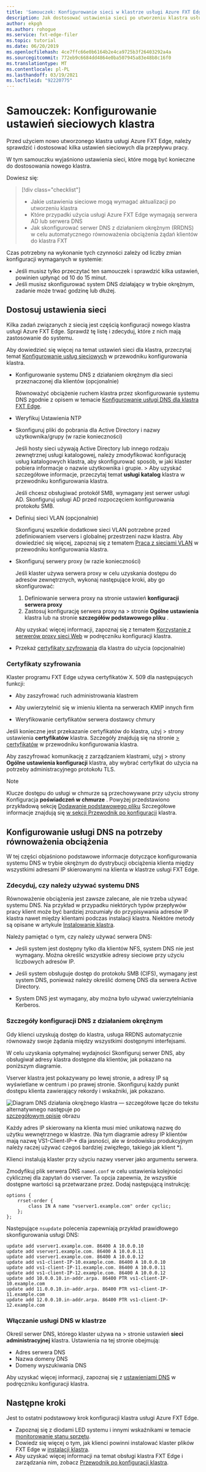 ```yaml
---
title: 'Samouczek: Konfigurowanie sieci w klastrze usługi Azure FXT Edge'
description: Jak dostosować ustawienia sieci po utworzeniu klastra usługi Azure FXT Edge
author: ekpgh
ms.author: rohogue
ms.service: fxt-edge-filer
ms.topic: tutorial
ms.date: 06/20/2019
ms.openlocfilehash: 4ce7ffc66e0b6164b2e4ca9725b3f26403292a4a
ms.sourcegitcommit: 772eb9c6684dd4864e0ba507945a83e48b8c16f0
ms.translationtype: MT
ms.contentlocale: pl-PL
ms.lasthandoff: 03/19/2021
ms.locfileid: "92220775"
---
```

# <a name="tutorial-configure-the-clusters-network-settings"></a>Samouczek: Konfigurowanie ustawień sieciowych klastra

Przed użyciem nowo utworzonego klastra usługi Azure FXT Edge, należy sprawdzić i dostosować kilka ustawień sieciowych dla przepływu pracy.

W tym samouczku wyjaśniono ustawienia sieci, które mogą być konieczne do dostosowania nowego klastra.

Dowiesz się:

> [!div class="checklist"]
>
> * Jakie ustawienia sieciowe mogą wymagać aktualizacji po utworzeniu klastra
> * Które przypadki użycia usługi Azure FXT Edge wymagają serwera AD lub serwera DNS
> * Jak skonfigurować serwer DNS z działaniem okrężnym (RRDNS) w celu automatycznego równoważenia obciążenia żądań klientów do klastra FXT

Czas potrzebny na wykonanie tych czynności zależy od liczby zmian konfiguracji wymaganych w systemie:

* Jeśli musisz tylko przeczytać ten samouczek i sprawdzić kilka ustawień, powinien upłynąć od 10 do 15 minut.
* Jeśli musisz skonfigurować system DNS działający w trybie okrężnym, zadanie może trwać godzinę lub dłużej.

## <a name="adjust-network-settings"></a>Dostosuj ustawienia sieci

Kilka zadań związanych z siecią jest częścią konfiguracji nowego klastra usługi Azure FXT Edge. Sprawdź tę listę i zdecyduj, które z nich mają zastosowanie do systemu.

Aby dowiedzieć się więcej na temat ustawień sieci dla klastra, przeczytaj temat [Konfigurowanie usług sieciowych](https://azure.github.io/Avere/legacy/ops_guide/4_7/html/network_overview.html) w przewodniku konfigurowania klastra.

* Konfigurowanie systemu DNS z działaniem okrężnym dla sieci przeznaczonej dla klientów (opcjonalnie)

  Równoważyć obciążenie ruchem klastra przez skonfigurowanie systemu DNS zgodnie z opisem w temacie [Konfigurowanie usługi DNS dla klastra FXT Edge](#configure-dns-for-load-balancing).

* Weryfikuj Ustawienia NTP

* Skonfiguruj pliki do pobrania dla Active Directory i nazwy użytkownika/grupy (w razie konieczności)

  Jeśli hosty sieci używają Active Directory lub innego rodzaju zewnętrznej usługi katalogowej, należy zmodyfikować konfigurację usług katalogowych klastra, aby skonfigurować sposób, w jaki klaster pobiera informacje o nazwie użytkownika i grupie.   >  Aby uzyskać szczegółowe informacje, przeczytaj temat **usługi katalog** klastra w przewodniku konfigurowania klastra.

  Jeśli chcesz obsługiwać protokół SMB, wymagany jest serwer usługi AD. Skonfiguruj usługi AD przed rozpoczęciem konfigurowania protokołu SMB.

* Definiuj sieci VLAN (opcjonalnie)
  
  Skonfiguruj wszelkie dodatkowe sieci VLAN potrzebne przed zdefiniowaniem vservers i globalnej przestrzeni nazw klastra. Aby dowiedzieć się więcej, zapoznaj się z tematem [Praca z sieciami VLAN](https://azure.github.io/Avere/legacy/ops_guide/4_7/html/network_overview.html#vlan-overview) w przewodniku konfigurowania klastra.

* Skonfiguruj serwery proxy (w razie konieczności)

  Jeśli klaster używa serwera proxy w celu uzyskania dostępu do adresów zewnętrznych, wykonaj następujące kroki, aby go skonfigurować:

  1. Definiowanie serwera proxy na stronie ustawień **konfiguracji serwera proxy**
  1. Zastosuj konfigurację serwera proxy na   >  stronie **Ogólne ustawienia** klastra lub na stronie **szczegółów podstawowego pliku** .
  
  Aby uzyskać więcej informacji, zapoznaj się z tematem [Korzystanie z serwerów proxy sieci Web](https://azure.github.io/Avere/legacy/ops_guide/4_7/html/proxy_overview.html) w podręczniku konfiguracji klastra.

* Przekaż [certyfikaty szyfrowania](#encryption-certificates) dla klastra do użycia (opcjonalnie)

### <a name="encryption-certificates"></a>Certyfikaty szyfrowania

Klaster programu FXT Edge używa certyfikatów X. 509 dla następujących funkcji:

* Aby zaszyfrować ruch administrowania klastrem

* Aby uwierzytelnić się w imieniu klienta na serwerach KMIP innych firm

* Weryfikowanie certyfikatów serwera dostawcy chmury

Jeśli konieczne jest przekazanie certyfikatów do klastra, użyj   >  strony ustawienia **certyfikatów** klastra. Szczegóły znajdują się na stronie [> certyfikatów](https://azure.github.io/Avere/legacy/ops_guide/4_7/html/gui_certificates.html) w przewodniku konfigurowania klastra.

Aby zaszyfrować komunikację z zarządzaniem klastrami, użyj   >  strony **Ogólne ustawienia konfiguracji** klastra, aby wybrać certyfikat do użycia na potrzeby administracyjnego protokołu TLS.

> [!Note]
> Klucze dostępu do usługi w chmurze są przechowywane przy użyciu strony Konfiguracja **poświadczeń w chmurze** . Powyżej przedstawiono przykładową sekcję [Dodawanie podstawowego pliku](fxt-add-storage.md#add-a-core-filer) Szczegółowe informacje znajdują się [w sekcji Przewodnik po konfiguracji](https://azure.github.io/Avere/legacy/ops_guide/4_7/html/gui_cloud_credentials.html) klastra.

## <a name="configure-dns-for-load-balancing"></a>Konfigurowanie usługi DNS na potrzeby równoważenia obciążenia

W tej części objaśniono podstawowe informacje dotyczące konfigurowania systemu DNS w trybie okrężnym do dystrybucji obciążenia klienta między wszystkimi adresami IP skierowanymi na klienta w klastrze usługi FXT Edge.

### <a name="decide-whether-or-not-to-use-dns"></a>Zdecyduj, czy należy używać systemu DNS

Równoważenie obciążenia jest zawsze zalecane, ale nie trzeba używać systemu DNS. Na przykład w przypadku niektórych typów przepływów pracy klient może być bardziej zrozumiały do przypisywania adresów IP klastra nawet między klientami podczas instalacji klastra. Niektóre metody są opisane w artykule [Instalowanie klastra](fxt-mount-clients.md).

Należy pamiętać o tym, czy należy używać serwera DNS:

* Jeśli system jest dostępny tylko dla klientów NFS, system DNS nie jest wymagany. Można określić wszystkie adresy sieciowe przy użyciu liczbowych adresów IP.

* Jeśli system obsługuje dostęp do protokołu SMB (CIFS), wymagany jest system DNS, ponieważ należy określić domenę DNS dla serwera Active Directory.

* System DNS jest wymagany, aby można było używać uwierzytelniania Kerberos.

### <a name="round-robin-dns-configuration-details"></a>Szczegóły konfiguracji DNS z działaniem okrężnym

Gdy klienci uzyskują dostęp do klastra, usługa RRDNS automatycznie równoważy swoje żądania między wszystkimi dostępnymi interfejsami.

W celu uzyskania optymalnej wydajności Skonfiguruj serwer DNS, aby obsługiwał adresy klastra dostępne dla klientów, jak pokazano na poniższym diagramie.

Vserver klastra jest pokazywany po lewej stronie, a adresy IP są wyświetlane w centrum i po prawej stronie. Skonfiguruj każdy punkt dostępu klienta zawierający rekordy i wskaźniki, jak pokazano.

![Diagram DNS działania okrężnego klastra — szczegółowe łącze do tekstu alternatywnego następuje po ](media/fxt-cluster-config/fxt-rrdns-diagram.png) 
 [szczegółowym opisie](https://azure.github.io/Avere/legacy/Azure-FXT-EdgeFilerDNSconfiguration-alt-text.html) obrazu

Każdy adres IP skierowany na klienta musi mieć unikatową nazwę do użytku wewnętrznego w klastrze. (Na tym diagramie adresy IP klientów mają nazwę VS1-Client-IP-* dla jasności, ale w środowisku produkcyjnym należy raczej używać czegoś bardziej zwięzłego, takiego jak klient *).

Klienci instalują klaster przy użyciu nazwy vserver jako argumentu serwera.

Zmodyfikuj plik serwera DNS ``named.conf`` w celu ustawienia kolejności cyklicznej dla zapytań do vserver. Ta opcja zapewnia, że wszystkie dostępne wartości są przetwarzane przez. Dodaj następującą instrukcję:

```
options {
    rrset-order {
        class IN A name "vserver1.example.com" order cyclic;
    };
};
```

Następujące ``nsupdate`` polecenia zapewniają przykład prawidłowego skonfigurowania usługi DNS:

```
update add vserver1.example.com. 86400 A 10.0.0.10
update add vserver1.example.com. 86400 A 10.0.0.11
update add vserver1.example.com. 86400 A 10.0.0.12
update add vs1-client-IP-10.example.com. 86400 A 10.0.0.10
update add vs1-client-IP-11.example.com. 86400 A 10.0.0.11
update add vs1-client-IP-12.example.com. 86400 A 10.0.0.12
update add 10.0.0.10.in-addr.arpa. 86400 PTR vs1-client-IP-10.example.com
update add 11.0.0.10.in-addr.arpa. 86400 PTR vs1-client-IP-11.example.com
update add 12.0.0.10.in-addr.arpa. 86400 PTR vs1-client-IP-12.example.com
```

### <a name="enable-dns-in-the-cluster"></a>Włączanie usługi DNS w klastrze

Określ serwer DNS, którego klaster używa na   >  stronie ustawień **sieci administracyjnej** klastra. Ustawienia na tej stronie obejmują:

* Adres serwera DNS
* Nazwa domeny DNS
* Domeny wyszukiwania DNS

Aby uzyskać więcej informacji, zapoznaj się z [ustawieniami DNS](<https://azure.github.io/Avere/legacy/ops_guide/4_7/html/gui_admin_network.html#gui-dns>) w podręczniku konfiguracji klastra.

## <a name="next-steps"></a>Następne kroki

Jest to ostatni podstawowy krok konfiguracji klastra usługi Azure FXT Edge.

* Zapoznaj się z diodami LED systemu i innymi wskaźnikami w temacie [monitorowanie stanu sprzętu](fxt-monitor.md).
* Dowiedz się więcej o tym, jak klienci powinni instalować klaster plików FXT Edge w [instalacji klastra](fxt-mount-clients.md).
* Aby uzyskać więcej informacji na temat obsługi klastra FXT Edge i zarządzania nim, zobacz [Przewodnik po konfiguracji klastra](https://azure.github.io/Avere/legacy/ops_guide/4_7/html/ops_conf_index.html).
